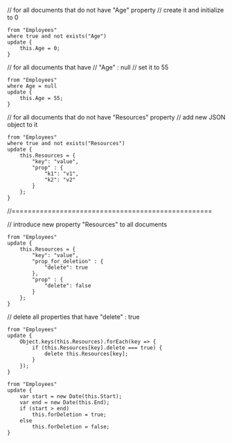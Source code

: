 ﻿// for all documents that do not have "Age" property
// create it and initialize to 0
```
from "Employees" 
where true and not exists("Age")
update {
    this.Age = 0;
}
```

// for all documents that have
// "Age" : null
// set it to 55
```
from "Employees" 
where Age = null
update {
    this.Age = 55;
}
```

// for all documents that do not have "Resources" property
// add new JSON object to it
```
from "Employees" 
where true and not exists("Resources")
update {
    this.Resources = {
        "key": "value",
        "prop" : {
            "k1": "v1",
            "k2": "v2"
        }
    };
}
```

//==================================================

// introduce new property "Resources" to all documents
```
from "Employees" 
update {
    this.Resources = {
        "key": "value",
        "prop_for_deletion" : {
            "delete": true
        },
        "prop" : {
            "delete": false
        }
    };
}
```

// delete all properties that have "delete" : true
```
from "Employees" 
update {
    Object.keys(this.Resources).forEach(key => {
        if (this.Resources[key].delete === true) {
            delete this.Resources[key];
        }
    });
}
```

```
from "Employees" 
update {
    var start = new Date(this.Start);
    var end = new Date(this.End);
    if (start > end)
        this.forDeletion = true;
    else
        this.forDeletion = false;
}
```
